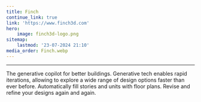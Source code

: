 ```yaml
---
title: Finch
continue_link: true
link: 'https://www.finch3d.com'
hero:
    image: finch3d-logo.png
sitemap:
    lastmod: '23-07-2024 21:10'
media_order: Finch.webp
---
```


---
The generative copilot for better buildings. Generative tech enables rapid iterations, allowing to explore a wide range of design options faster than ever before. Automatically fill stories and units with floor plans. Revise and refine your designs again and again.